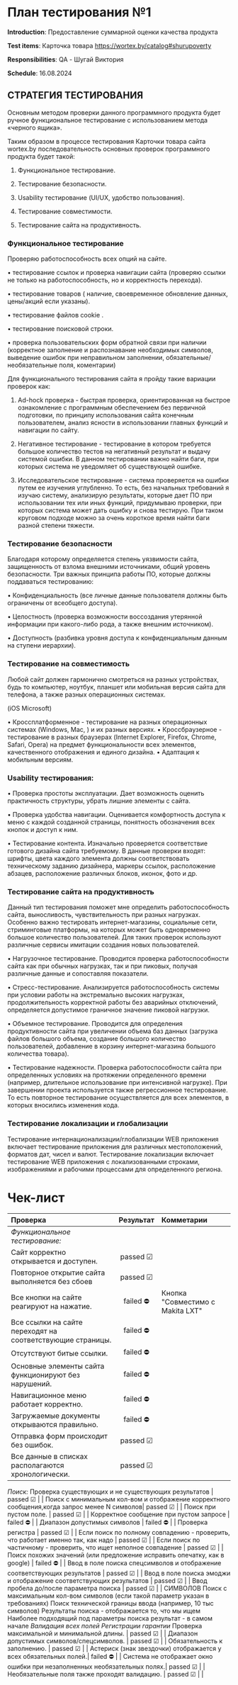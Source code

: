 # План тестирования №1

**Introduction**: Предоставление суммарной оценки качества продукта

**Test items**: Карточка товара https://wortex.by/catalog#shurupoverty

**Responsibilities**: QA - Шугай Виктория

**Schedule**: 16.08.2024

## СТРАТЕГИЯ ТЕСТИРОВАНИЯ

Основным методом проверки данного программного продукта будет ручное функциональное тестирование с использованием метода «черного ящика».

Таким образом в процессе тестирования Карточки товара сайта wortex.by последовательность основных проверок программного продукта будет такой:

1.	Функциональное тестирование.

2.	Тестирование безопасности.

3.	Usability тестирование (UI/UX, удобство пользования).

4.	Тестирование совместимости.

5.	Тестирование сайта на продуктивность.

   ### Функциональное тестирование 

Проверяю работоспособность всех опций на сайте.

•	тестирование ссылок и проверка навигации сайта (проверяю ссылки не только на работоспособность, но и корректность перехода).

•	тестирование товаров ( наличие, своевременное обновление данных, цены/акций если указаны).

•	тестирование файлов cookie .

•	тестирование поисковой строки.

•	проверка пользовательских форм обратной связи при наличии (корректное заполнение и распознавание необходимых символов, выведение ошибок при неправильном заполнении, обязательные/необязательные поля, коментарии) 

Для функционального тестирования сайта я пройду такие вариации проверок как:

1.	Ad-hock проверка - быстрая проверка, ориентированная на быстрое ознакомление с программным обеспечением без первичной подготовки, по принципу использования сайта конечным пользователем, анализ ясности в использовании главных функций и навигации по сайту.

2.	Негативное тестирование - тестирование в котором требуется большое количество тестов на негативный результат и выдачу системой ошибки. В данном тестировании важно найти баги, при которых система не уведомляет об существующей ошибке.

3.	Исследовательское тестирование -  система проверяется на ошибки путем ее изучения углубленно. То есть, без начальных требований я изучаю систему, анализирую результаты, которые дает ПО при использовании тех или иных функций, придумываю проверки, при которых система может дать ошибку и снова тестирую. При таком круговом подходе можно за очень короткое время найти баги разной степени тяжести.

### Тестирование безопасности

Благодаря которому определяется степень уязвимости сайта, защищенность от взлома внешними источниками, общий уровень безопасности.
Три важных принципа работы ПО, которые должны поддаваться тестированию:

•	Конфиденциальность (все личные данные пользователя должны быть ограничены от всеобщего доступа).

•	Целостность (проверка возможности воссоздания утерянной информации при какого-либо рода, а также внешним источником).

•	Доступность (разбивка уровня доступа к конфиденциальным данным на ступени иерархии).

### Тестирование на совместимость

Любой сайт должен гармонично смотреться на разных устройствах, будь то компьютер, ноутбук, планшет или мобильная версия сайта для телефона, а также разных операционных системах.

(iOS Microsoft)

•	Кроссплатформенное - тестирование на разных операционных системах (Windows, Mac, ) и их разных версиях.
•	Кроссбраузерное - тестирование в разных браузерах (Internet Explorer, Firefox, Chrome, Safari, Opera) на предмет функциональности всех элементов, качественного отображения и единого дизайна.
•	Адаптация к мобильным версиям.

### Usability тестирования:

•	Проверка простоты эксплуатации. Дает возможность оценить практичность структуры, убрать лишние элементы с сайта.

•	Проверка удобства навигации. Оценивается комфортность доступа к меню с каждой созданной страницы, понятность обозначения всех кнопок и доступ к ним.

•	Тестирование контента. Изначально проверяется соответствие готового дизайна сайта требуемому. В данные проверки входят: шрифты, цвета каждого элемента должны соответствовать техническому заданию дизайнера, маркеры ссылок, расположение абзацев, расположение различных блоков, иконок, фото и др.


### Тестирование сайта на продуктивность

Данный тип тестирования поможет мне определить работоспособность сайта, выносливость, чувствительность при разных нагрузках. Особенно важно тестировать интернет-магазины, социальные сети, стриминговые платформы, на которых может быть одновременно большое количество пользователей. Для таких проверок используют различные сервисы имитации создания новых пользователей.

•	Нагрузочное тестирование. Проводится проверка работоспособности сайта как при обычных нагрузках, так и при пиковых, получая различные данные и сопоставляя показатели.

•	Стресс-тестирование. Анализируется работоспособность системы при условии работы на экстремально высоких нагрузках, продолжительность корректной работы без аварийных отключений, определяется допустимое граничное значение пиковой нагрузки.

•	Объемное тестирование. Проводится для определения продуктивности сайта при увеличении объема баз данных (загрузка файлов большого объема, создание большого количество пользователей, добавление в корзину интернет-магазина большого количества товара).

•	Тестирование надежности. Проверка работоспособности сайта при определенных условиях на протяжении определенного времени (например, длительное использование при интенсивной нагрузке).
При завершении проекта используется также регрессионное тестирование. То есть повторное тестирование осуществляется для всех элементов, в которых вносились изменения кода.

### Тестирование локализации и глобализации

Тестирование интернационализации/глобализации WEB приложения включает тестирование приложения для различных местоположений, форматов дат, чисел и валют. Тестирование локализации включает тестирование WEB приложения с локализованными строками, изображениями и рабочими процессами для определенного региона.




# Чек-лист

| Проверка                                                      | Результат         | Комметарии       |
| :---                                                          |     :---:         | :---             |
|  *Функциональное тестирование:*                              |                     |                |
 Сайт корректно открывается и доступен.                        | passed ☑           |                |
 Повторное открытие сайта выполняется без сбоев                | passed ☑           |                |
 Все кнопки на сайте реагируют на нажатие.                     | failed ⛔           |Кнопка "Совместимо с Makita LXT"  |
 Все ссылки на сайте переходят на соответствующие страницы.    | failed ⛔           |                |
 Отсутствуют битые ссылки.                                     | failed ⛔           |                |
 Основные элементы сайта функционируют без нарушений.          | failed ⛔           |                |
 Навигационное меню работает корректно.                        | failed ⛔           |                |
 Загружаемые документы открываются правильно.                  | failed ⛔           |                |
 Отправка форм происходит без ошибок.                          | passed ☑           |                |
 Все данные в списках располагаются хронологически.            | passed ☑           |                |
 *Поиск:*
 Проверка существующих и не существующих результатов          | passed ☑           |                |
 Поиск с минимальным кол-вом и отображение корректного сообщения,когда запрос менее N символов| passed ☑           |                |
Поиск при пустом поле.                                         | passed ☑           |                |
 Корректное сообщение при пустом запросе                       | failed ⛔           |                |
 Диапазон допустимых символов                                  | failed ⛔           |                |
 Проверка регистра                                               | passed ☑           |                |
Если поиск по полному совпадению - проверить, что работает именно так, как надо  | passed ☑           |                |
Если поиск по частичному - проверить, что ищет неполное совпадение | passed ☑           |                |
Поиск похожих значений (или предложение исправить опечатку, как в google)   | failed ⛔           |                |
Ввод в поле поиска спецсимволов и отображение соответствующих результатов | passed ☑           |                |
Ввод в поле поиска эмоджи и отображение соответствующих результатов | passed ☑           |                |
Ввод пробела до/после параметра поиска                             | passed ☑           |                |
СИМВОЛОВ
Поиск с максимальным кол-вом символов (если такой параметр указан в требованиях)
Поиск технической границы ввода (например, 10 тыс символов)
Результаты поиска - отображается то, что мы ищем
Наиболее подходящий под параметры поиска результат - в самом начале
  *Валидация всех полей Регистрации гарантии*
  Проверка максимальной и минимальной длины.                 | passed ☑           |                |
  Диапазон допустимых символов/спецсимволов.                 | passed ☑           |                |
  Обязательность к заполнению.                               | passed ☑           |                |
  Астериск (знак звездочки) отображается у всех обязательных полей.| failed ⛔           |                |
  Система не отображает окно ошибки при незаполненных необязательных полях.| passed ☑           |                |
   Необязательные поля также проходят валидацию.             | passed ☑           |                |
   


